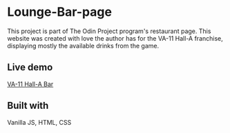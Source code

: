 # Lounge-Bar-page
This project is part of The Odin Project program's restaurant page. This website was created with love the author has for the VA-11 Hall-A franchise, displaying mostly the available drinks from the game.

## Live demo
[VA-11 Hall-A Bar](https://miran-mirantee.github.io/Lounge-Bar-page/)

## Built with
Vanilla JS, HTML, CSS

